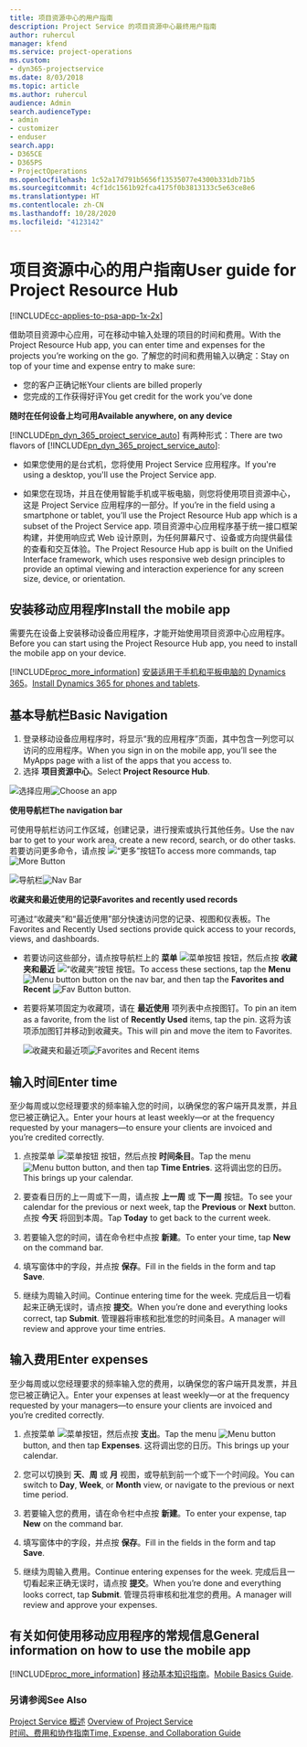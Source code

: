 ```yaml
---
title: 项目资源中心的用户指南
description: Project Service 的项目资源中心最终用户指南
author: ruhercul
manager: kfend
ms.service: project-operations
ms.custom:
- dyn365-projectservice
ms.date: 8/03/2018
ms.topic: article
ms.author: ruhercul
audience: Admin
search.audienceType:
- admin
- customizer
- enduser
search.app:
- D365CE
- D365PS
- ProjectOperations
ms.openlocfilehash: 1c52a17d791b5656f13535077e4300b331db71b5
ms.sourcegitcommit: 4cf1dc1561b92fca4175f0b3813133c5e63ce8e6
ms.translationtype: HT
ms.contentlocale: zh-CN
ms.lasthandoff: 10/28/2020
ms.locfileid: "4123142"
---
```

# <a name="user-guide-for-project-resource-hub"></a><span data-ttu-id="44161-103">项目资源中心的用户指南</span><span class="sxs-lookup"><span data-stu-id="44161-103">User guide for Project Resource Hub</span></span>

[!INCLUDE[cc-applies-to-psa-app-1x-2x](../includes/cc-applies-to-psa-app-1x-2x.md)]

<span data-ttu-id="44161-104">借助项目资源中心应用，可在移动中输入处理的项目的时间和费用。</span><span class="sxs-lookup"><span data-stu-id="44161-104">With the Project Resource Hub app, you can enter time and expenses for the projects you’re working on the go.</span></span> <span data-ttu-id="44161-105">了解您的时间和费用输入以确定：</span><span class="sxs-lookup"><span data-stu-id="44161-105">Stay on top of your time and expense entry to make sure:</span></span>

- <span data-ttu-id="44161-106">您的客户正确记帐</span><span class="sxs-lookup"><span data-stu-id="44161-106">Your clients are billed properly</span></span>
- <span data-ttu-id="44161-107">您完成的工作获得好评</span><span class="sxs-lookup"><span data-stu-id="44161-107">You get credit for the work you’ve done</span></span>

<span data-ttu-id="44161-108">**随时在任何设备上均可用**</span><span class="sxs-lookup"><span data-stu-id="44161-108">**Available anywhere, on any device**</span></span>

<span data-ttu-id="44161-109">[!INCLUDE[pn_dyn_365_project_service_auto](../includes/pn-dyn-365-project-service-auto.md)] 有两种形式：</span><span class="sxs-lookup"><span data-stu-id="44161-109">There are two flavors of [!INCLUDE[pn_dyn_365_project_service_auto](../includes/pn-dyn-365-project-service-auto.md)]:</span></span> 

- <span data-ttu-id="44161-110">如果您使用的是台式机，您将使用 Project Service 应用程序。</span><span class="sxs-lookup"><span data-stu-id="44161-110">If you're using a desktop, you'll use the Project Service app.</span></span> 

- <span data-ttu-id="44161-111">如果您在现场，并且在使用智能手机或平板电脑，则您将使用项目资源中心，这是 Project Service 应用程序的一部分。</span><span class="sxs-lookup"><span data-stu-id="44161-111">If you’re in the field using a smartphone or tablet, you’ll use the Project Resource Hub app which is a subset of the Project Service  app.</span></span> <span data-ttu-id="44161-112">项目资源中心应用程序基于统一接口框架构建，并使用响应式 Web 设计原则，为任何屏幕尺寸、设备或方向提供最佳的查看和交互体验。</span><span class="sxs-lookup"><span data-stu-id="44161-112">The Project Resource Hub app is built on the Unified Interface framework, which uses responsive web design principles to provide an optimal viewing and interaction experience for any screen size, device, or orientation.</span></span> 


## <a name="install-the-mobile-app"></a><span data-ttu-id="44161-113">安装移动应用程序</span><span class="sxs-lookup"><span data-stu-id="44161-113">Install the mobile app</span></span>
<span data-ttu-id="44161-114">需要先在设备上安装移动设备应用程序，才能开始使用项目资源中心应用程序。</span><span class="sxs-lookup"><span data-stu-id="44161-114">Before you can start using the Project Resource Hub app, you need to install the mobile app on your device.</span></span> 

[!INCLUDE[proc_more_information](../includes/proc-more-information.md)] <span data-ttu-id="44161-115">[安装适用于手机和平板电脑的 Dynamics 365](https://docs.microsoft.com/dynamics365/mobile-app/install-dynamics-365-for-phones-and-tablets)。</span><span class="sxs-lookup"><span data-stu-id="44161-115">[Install Dynamics 365 for phones and tablets](https://docs.microsoft.com/dynamics365/mobile-app/install-dynamics-365-for-phones-and-tablets).</span></span>

## <a name="basic-navigation"></a><span data-ttu-id="44161-116">基本导航栏</span><span class="sxs-lookup"><span data-stu-id="44161-116">Basic Navigation</span></span>
1.  <span data-ttu-id="44161-117">登录移动设备应用程序时，将显示“我的应用程序”页面，其中包含一列您可以访问的应用程序。</span><span class="sxs-lookup"><span data-stu-id="44161-117">When you sign in on the mobile app, you’ll see the MyApps page with a list of the apps that you access to.</span></span> 
2.  <span data-ttu-id="44161-118">选择 **项目资源中心**。</span><span class="sxs-lookup"><span data-stu-id="44161-118">Select **Project Resource Hub**.</span></span>

<span data-ttu-id="44161-119">![选择应用](media/chooseApp_1.png "选择应用")</span><span class="sxs-lookup"><span data-stu-id="44161-119">![Choose an app](media/chooseApp_1.png "Choose an app")</span></span>

<span data-ttu-id="44161-120">**使用导航栏**</span><span class="sxs-lookup"><span data-stu-id="44161-120">**The navigation bar**</span></span>

<span data-ttu-id="44161-121">可使用导航栏访问工作区域，创建记录，进行搜索或执行其他任务。</span><span class="sxs-lookup"><span data-stu-id="44161-121">Use the nav bar to get to your work area, create a new record, search, or do other tasks.</span></span> <span data-ttu-id="44161-122">若要访问更多命令，请点按 ![“更多”按钮](media/MoreButton.png "“更多”按钮")</span><span class="sxs-lookup"><span data-stu-id="44161-122">To access more commands, tap ![More Button](media/MoreButton.png "More Button")</span></span>

<span data-ttu-id="44161-123">![导航栏](media/NavBar_2.png "导航栏")</span><span class="sxs-lookup"><span data-stu-id="44161-123">![Nav Bar](media/NavBar_2.png "Nav Bar")</span></span>

<span data-ttu-id="44161-124">**收藏夹和最近使用的记录**</span><span class="sxs-lookup"><span data-stu-id="44161-124">**Favorites and recently used records**</span></span>

<span data-ttu-id="44161-125">可通过“收藏夹”和“最近使用”部分快速访问您的记录、视图和仪表板。</span><span class="sxs-lookup"><span data-stu-id="44161-125">The Favorites and Recently Used sections provide quick access to your records, views, and dashboards.</span></span> 

- <span data-ttu-id="44161-126">若要访问这些部分，请点按导航栏上的 **菜单** ![菜单按钮](media/MenuButton.png "菜单按钮") 按钮，然后点按 **收藏夹和最近** ![“收藏夹”按钮](media/FavButton.png "收藏夹按钮") 按钮。</span><span class="sxs-lookup"><span data-stu-id="44161-126">To access these sections, tap the **Menu** ![Menu button](media/MenuButton.png "Menu button") button on the nav bar, and then tap the **Favorites and Recent** ![Fav Button](media/FavButton.png "Fav Button") button.</span></span>

- <span data-ttu-id="44161-127">若要将某项固定为收藏项，请在 **最近使用** 项列表中点按图钉。</span><span class="sxs-lookup"><span data-stu-id="44161-127">To pin an item as a favorite, from the list of **Recently Used** items, tap the pin.</span></span> <span data-ttu-id="44161-128">这将为该项添加图钉并移动到收藏夹。</span><span class="sxs-lookup"><span data-stu-id="44161-128">This will pin and move the item to Favorites.</span></span>

  <span data-ttu-id="44161-129">![收藏夹和最近项](media/Favs_3.png "收藏夹和最近项")</span><span class="sxs-lookup"><span data-stu-id="44161-129">![Favorites and Recent items](media/Favs_3.png "Favorites and Recent items")</span></span>
 
## <a name="enter-time"></a><span data-ttu-id="44161-130">输入时间</span><span class="sxs-lookup"><span data-stu-id="44161-130">Enter time</span></span>
<span data-ttu-id="44161-131">至少每周或以您经理要求的频率输入您的时间，以确保您的客户端开具发票，并且您已被正确记入。</span><span class="sxs-lookup"><span data-stu-id="44161-131">Enter your hours at least weekly—or at the frequency requested by your managers—to ensure your clients are invoiced and you’re credited correctly.</span></span>

1. <span data-ttu-id="44161-132">点按菜单 ![菜单按钮](media/MenuButton.png "菜单按钮") 按钮，然后点按 **时间条目**。</span><span class="sxs-lookup"><span data-stu-id="44161-132">Tap the menu ![Menu button](media/MenuButton.png "Menu button") button, and then tap **Time Entries**.</span></span> <span data-ttu-id="44161-133">这将调出您的日历。</span><span class="sxs-lookup"><span data-stu-id="44161-133">This brings up your calendar.</span></span>

2. <span data-ttu-id="44161-134">要查看日历的上一周或下一周，请点按 **上一周** 或 **下一周** 按钮。</span><span class="sxs-lookup"><span data-stu-id="44161-134">To see your calendar for the previous or next week, tap the **Previous** or **Next** button.</span></span> <span data-ttu-id="44161-135">点按 **今天** 将回到本周。</span><span class="sxs-lookup"><span data-stu-id="44161-135">Tap **Today** to get back to the current week.</span></span>

3. <span data-ttu-id="44161-136">若要输入您的时间，请在命令栏中点按 **新建**。</span><span class="sxs-lookup"><span data-stu-id="44161-136">To enter your time, tap **New** on the command bar.</span></span> 

4. <span data-ttu-id="44161-137">填写窗体中的字段，并点按 **保存**。</span><span class="sxs-lookup"><span data-stu-id="44161-137">Fill in the fields in the form and tap **Save**.</span></span>

5. <span data-ttu-id="44161-138">继续为周输入时间。</span><span class="sxs-lookup"><span data-stu-id="44161-138">Continue entering time for the week.</span></span> <span data-ttu-id="44161-139">完成后且一切看起来正确无误时，请点按 **提交**。</span><span class="sxs-lookup"><span data-stu-id="44161-139">When you’re done and everything looks correct, tap **Submit**.</span></span> <span data-ttu-id="44161-140">管理器将审核和批准您的时间条目。</span><span class="sxs-lookup"><span data-stu-id="44161-140">A manager will review and approve your time entries.</span></span>

## <a name="enter-expenses"></a><span data-ttu-id="44161-141">输入费用</span><span class="sxs-lookup"><span data-stu-id="44161-141">Enter expenses</span></span> 
<span data-ttu-id="44161-142">至少每周或以您经理要求的频率输入您的费用，以确保您的客户端开具发票，并且您已被正确记入。</span><span class="sxs-lookup"><span data-stu-id="44161-142">Enter your expenses at least weekly—or at the frequency requested by your managers—to ensure your clients are invoiced and you’re credited correctly.</span></span>

1. <span data-ttu-id="44161-143">点按菜单 ![菜单按钮](media/MenuButton.png "菜单按钮")，然后点按 **支出**。</span><span class="sxs-lookup"><span data-stu-id="44161-143">Tap the menu ![Menu button](media/MenuButton.png "Menu button") button, and then tap **Expenses**.</span></span> <span data-ttu-id="44161-144">这将调出您的日历。</span><span class="sxs-lookup"><span data-stu-id="44161-144">This brings up your calendar.</span></span>

2. <span data-ttu-id="44161-145">您可以切换到 **天**、**周** 或 **月** 视图，或导航到前一个或下一个时间段。</span><span class="sxs-lookup"><span data-stu-id="44161-145">You can switch to **Day**, **Week**, or **Month** view, or navigate to the previous or next time period.</span></span> 

3. <span data-ttu-id="44161-146">若要输入您的费用，请在命令栏中点按 **新建**。</span><span class="sxs-lookup"><span data-stu-id="44161-146">To enter your expense, tap **New** on the command bar.</span></span> 

4. <span data-ttu-id="44161-147">填写窗体中的字段，并点按 **保存**。</span><span class="sxs-lookup"><span data-stu-id="44161-147">Fill in the fields in the form and tap **Save**.</span></span>

5. <span data-ttu-id="44161-148">继续为周输入费用。</span><span class="sxs-lookup"><span data-stu-id="44161-148">Continue entering expenses for the week.</span></span> <span data-ttu-id="44161-149">完成后且一切看起来正确无误时，请点按 **提交**。</span><span class="sxs-lookup"><span data-stu-id="44161-149">When you’re done and everything looks correct, tap **Submit**.</span></span> <span data-ttu-id="44161-150">管理员将审核和批准您的费用。</span><span class="sxs-lookup"><span data-stu-id="44161-150">A manager will review and approve your expenses.</span></span>

## <a name="general-information-on-how-to-use-the-mobile-app"></a><span data-ttu-id="44161-151">有关如何使用移动应用程序的常规信息</span><span class="sxs-lookup"><span data-stu-id="44161-151">General information on how to use the mobile app</span></span> 
[!INCLUDE[proc_more_information](../includes/proc-more-information.md)] <span data-ttu-id="44161-152">[移动基本知识指南](https://docs.microsoft.com/dynamics365/mobile-app/dynamics-365-phones-tablets-users-guide)。</span><span class="sxs-lookup"><span data-stu-id="44161-152">[Mobile Basics Guide](https://docs.microsoft.com/dynamics365/mobile-app/dynamics-365-phones-tablets-users-guide).</span></span>

### <a name="see-also"></a><span data-ttu-id="44161-153">另请参阅</span><span class="sxs-lookup"><span data-stu-id="44161-153">See Also</span></span>  
 <span data-ttu-id="44161-154">[Project Service 概述](../psa/overview.md) </span><span class="sxs-lookup"><span data-stu-id="44161-154">[Overview of Project Service](../psa/overview.md) </span></span>  
 [<span data-ttu-id="44161-155">时间、费用和协作指南</span><span class="sxs-lookup"><span data-stu-id="44161-155">Time, Expense, and Collaboration Guide</span></span>](../psa/time-expense-collaboration-guide.md)   
 
